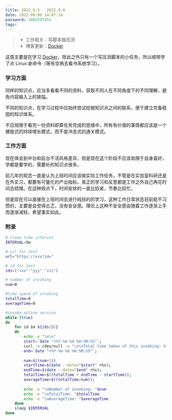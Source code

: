```yaml
---
title: 2022.9.5 - 2022.9.9
date: 2022-09-06 14:07:14
password: 1062597351
tags:
---
```


> - 工作相关：写脚本做压测
>- 博客更新：[Docker](../../../09/06/docker/)

这周主要是在学习 [Docker](../../../09/06/docker/)，除此之外只有一个写压测脚本的小任务，所以顺带学了点 Linux 新命令（等有空再去看书系统学习）。

### 学习方面

同样的知识点，应当多看看不同的资料，获取不同人在不同角度下的不同理解，避免内容输入上的狭隘。

不同的知识点，在学习过程中应始终尝试挖掘知识点之间的联系，便于建立完备稳固的知识体系。

不应局限于看完一份资料即算任务完成的思维中，所有有价值的事情都应该是一个螺旋式的持续增长模式，而不是冲击式的通关模式。

### 工作方面

现在体会到中台和前台干活风格差异，但是现在这个阶段不应该局限于自身喜好，学都是要学的，需要补的知识点很多。

前几年的观念一直是认为上班时间应该做实际工作任务，不管是在实验室科研还是在外实习，都要有可量化的产出指标，真正的学习和反思都是工作之外自己再花时间去梳理。在这种观点下，时间安排的一直比较紧，节奏比较忙。

但是现在可以直接在上班时间去进行纯目的的学习，这种工作日常状态目前挺不习惯的，主要是会觉得忐忑，没有安全感。理论上这种不安全感会随着工作逐渐上手而逐渐减轻，希望事实如此。

### 附录

```sh
# sleep time interval
INTERVAL=5m

# url for test
url="https://xxx?id="

# id for test
ids=("xxx" "yyy" "zzz")

# number of invoking
num=0

#time spend of invoking
totalTime=0
averageTime=0

#invoke online service
while (true)
do
	for id in ${ids[@]}
	do
		echo -e "\n\n"
		start=`date "+%Y-%m-%d %H:%M:%S"`;
		curl -o /dev/null -w "\n\nTotal time taken of this invoking: %{time_total}" -k -d '{}' -H 'Content-Type: application/json' $url$id
		end=`date "+%Y-%m-%d %H:%M:%S"`;
	
		num=$((num+1))
		startTime=$(date --date="$start" +%s);
		endTime=$(date --date="$end" +%s);
		totalTime=$((totalTime + endTime - startTime));
		averageTime=$((totalTime/num));
	
		echo -e "\nNumber of invoking: "$num
		echo -e "\nTotalTime: "$totalTime
		echo -e "\nAverageTime: "$averageTime
	done
	sleep $INTERVAL
done
```

